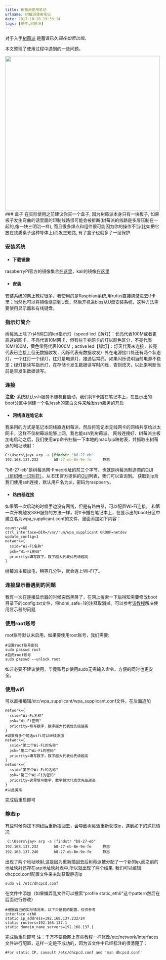 ```yaml
---
title: 树莓派使用笔记
urlname: 树莓派使用笔记
date: 2017-10-28 19:39:14
tags: [硬件,树莓派]
---
```

<link href="/css/myCSS.css" rel="stylesheet" type="text/css">

对于入手[树莓派](https://zh.wikipedia.org/wiki/%E6%A0%91%E8%8E%93%E6%B4%BE) 是蓄谋已久<i class="upside-down" style="font-size:120%;"><i class="fa fa-smile-o" aria-hidden="true" ></i></i><i class="upside-down-right">现在如愿以偿。</i>

本文整理了使用过程中遇到的一些问题。
<!--more-->
<img src="https://cdn.safeandsound.cn/image/%E6%A0%91%E8%8E%93%E6%B4%BE%E5%85%A5%E9%97%A8/raspberry.jpg" width="500px">
### 盒子
在实际使用之前建议你买一个盒子, 因为树莓派本身只有一块板子, 如果板子发生弯曲的话里面的印制线路很可能会被折断(树莓派的线路是多层压制在一起的,像一块三明治一样), 而且很多焊点和组件很可能因为你的操作不当(比如把它放在铁质桌子这种导体上)而发生短路, 有了盒子也就多了一层保护. 

### 安装系统
* #### 下载镜像
raspberryPi官方的镜像集合[在这里](https://www.raspberrypi.org/downloads/)，kali的镜像[在这里](https://www.offensive-security.com/kali-linux-arm-images/)
* #### 安装
安装系统的网上教程很多，我使用的是Raspbian系统,用rufus直接烧录进去tf卡里；当然也可以将镜像烧录到U盘，然后开机进bios从U盘安装系统，这种方法需要使用显示器和有线键盘。

### 指示灯简介
树莓派上除了rj45网口的led指示灯（speed led【黄灯】：长亮代表100M或者更高速的网卡，不亮代表10M网卡，但有些千兆网卡的灯以颜色区分，不亮代表10M/100M，黄色常亮代表1000M；active led【绿灯】：灯灭代表未连接，长亮代表已连接上但无数据收发，闪烁代表有数据收发）外在电源接口处还有两个状态灯，一个红灯一个绿灯，红灯是电源灯，接通后常亮，如果闪烁说明当前电源不稳定；绿灯是读写指示灯，在存储卡发生数据读写时闪烁，否则熄灭，以此来判断当前是否发生数据读写。

### 连接
**注意:** 系统默认ssh服务不随机自启动，我们将tf卡插在笔记本上，在显示出的boot分区中创建一个名为ssh的空白文件来触发ssh服务的开启
* #### 网线直连笔记本
我采用的方式是笔记本网线直连树莓派，然后将笔记本无线网卡的网络共享给以太网卡，这样不仅树莓派能够上网，我也能ssh到树莓派。
网线连接好、树莓派主板加电启动之后，我们使用arp命令扫描一下本地的mac与ip映射表，并抓取出树莓派的地址映射：

```cmd
C:\Users\jay> arp -a |findstr "b8-27-eb"
192.168.137.232       b8-27-eb-8e-9e-fe     静态
```
"b8-27-eb"是树莓派网卡mac地址的前三个字节，也就是树莓派制造商的[OUI（组织唯一识别符）](https://en.wikipedia.org/wiki/Organizationally_unique_identifier)，从IEEE官方提供的[OUI](http://standards-oui.ieee.org/oui.txt)列表，我们可以查询到。
获取到ip后我们使用ssh连接，默认用户名为pi，密码为raspberry。

* #### 路由器连接
如果第一次启动的时候手边没有网线，但是有路由器，可以配置Wi-Fi连接。
和第一次开机触发SSH服务的方法一样，将tf卡插在笔记本上，在显示出的boot分区中建立名为wpa_supplicant.conf的文件，里面添加如下内容：

```
country=GB
ctrl_interface=DIR=/var/run/wpa_supplicant GROUP=netdev
update_config=1
network={
  ssid="Wi-Fi名称"
  psk="Wi-Fi密码"
  priority=填写数字，数字越大代表优先级越高
}
```
树莓派主板加电，稍等几分钟，就会连上Wi-Fi了。

### 连接显示器遇到的问题
我有一次在连接显示器的时候突然黑屏了，在网上搜索一下后得知需要修改boot目录下的config.txt文件，将hdmi_safe=1的注释取消掉。可以参考[该教程](http://wangye.org/blog/archives/762/)解决使用显示器的问题

### 使用root账号
root账号默认未启用，如果要使用root账号，我们需要:

```shell
#设置root账号密码
sudo passwd root
#启用root账号
sudo passwd --unlock root
```
如非必要不建议使用，毕竟账号pi使用sudo无需输入命令，方便的同时也更安全。

### 使用wifi
可以直接编辑/etc/wpa_supplicant/wpa_supplicant.conf文件，在后面追加

```
network={
  ssid="Wi-Fi名称"
  psk="Wi-Fi密码"
  priority=填写数字，数字越大代表优先级越高
}
#如果有多个可选wifi可以继续添加
network={
  ssid="第二个Wi-Fi的名称"
  psk="第二个Wi-Fi的密码"
  priority=填写数字，数字越大代表优先级越高
}
network={
  ssid="第三个Wi-Fi的名称"
  psk="第三个Wi-Fi的密码"
  priority=这里填写数字，数字越大代表优先级越高
}
#以此类推
```
完成后重启即可

###  静态ip
有些时候你拔下网线后重新插回去，会导致树莓派重新获取ip，遇到如下的尴尬情况

```
 C:\Users\jay> arp -a |findstr "b8-27-eb"
192.168.137.232       b8-27-eb-8e-9e-fe     静态
192.168.137.240       b8-27-eb-8e-9e-fe     静态
```
出现了两个地址映射,这是因为重新插回去后树莓派被分配了一个新的ip,而之前的地址映射还存在arp地址映射表中,所以就出现了两个结果.
我们可以编辑dhcpcd.conf配置文件来主动获取静态ip

```
sudo vi /etc/dhcpcd.conf
```
在文件中添加（如果嫌弄乱文件可以搜索"profile static_eth0"这个pattern然后在后面进行修改）

```
#根据自己的实际情况来，以下只是我的配置，仅供参考
interface eth0
static ip_address=192.168.137.232/24
static routers=192.168.137.1
static domain_name_servers=192.168.137.1
```
完成后重启即可
注：千万不要像网上有些教程一样修改/etc/network/interfaces文件进行配置，这样一定是不成功的，因为该文件中已经标注的很清楚了：

```
#For static IP, consult /etc/dhcpcd.conf and 'man dhcpcd.conf'
```
